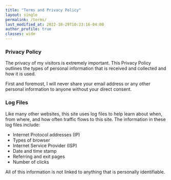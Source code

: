 ```yaml
---
title: "Terms and Privacy Policy"
layout: single
permalink: /terms/
last_modified_at: 2022-10-29T10:23:16-04:00
author_profile: true
classes: wide
---
```


### Privacy Policy
The privacy of my visitors is extremely important. This Privacy Policy outlines the types of personal information that is received and collected and how it is used.

First and foremost, I will never share your email address or any other personal information to anyone without your direct consent.

### Log Files
Like many other websites, this site uses log files to help learn about when, from where, and how often traffic flows to this site. The information in these log files include:

  - Internet Protocol addresses (IP)
  - Types of browser
  - Internet Service Provider (ISP)
  - Date and time stamp
  - Referring and exit pages
  - Number of clicks

All of this information is not linked to anything that is personally identifiable.
